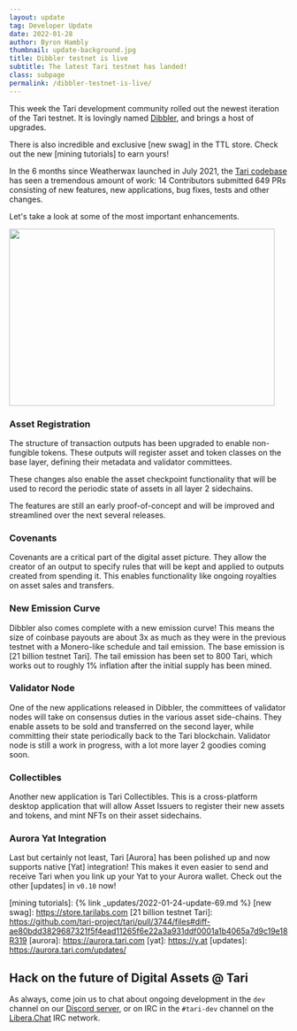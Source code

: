 ```yaml
---
layout: update
tag: Developer Update
date: 2022-01-28
author: Byron Hambly
thumbnail: update-background.jpg
title: Dibbler testnet is live
subtitle: The latest Tari testnet has landed!
class: subpage
permalink: /dibbler-testnet-is-live/
---
```


This week the Tari development community rolled out the newest iteration of the Tari testnet. It is lovingly named [Dibbler], and brings a host of upgrades.

There is also incredible and exclusive [new swag] in the TTL store. Check out the new [mining tutorials] to earn yours!

In the 6 months since Weatherwax launched in July 2021, the [Tari codebase] has seen a tremendous amount of work: 14 Contributors submitted 649 PRs consisting of new features, new applications, bug fixes, tests and other changes.

Let's take a look at some of the most important enhancements.

<img src="https://media3.giphy.com/media/a8GOUGGMCOSIM/giphy.gif?cid=790b76118ee8d75a5752df26277d14888d8f633dc776efb3&rid=giphy.gif&ct=g" width="480" height="320">

### Asset Registration

The structure of transaction outputs has been upgraded to enable non-fungible tokens. These outputs will register asset and token classes on the base layer, defining their metadata and validator committees.

These changes also enable the asset checkpoint functionality that will be used to record the periodic state of assets in all layer 2 sidechains.

The features are still an early proof-of-concept and will be improved and streamlined over the next several releases.

### Covenants

Covenants are a critical part of the digital asset picture. They allow the creator of an output to specify rules that will be kept and applied to outputs created from spending it. This enables functionality like ongoing royalties on asset sales and transfers.

### New Emission Curve

Dibbler also comes complete with a new emission curve! This means the size of coinbase payouts are about 3x as much as they were in the previous testnet with a Monero-like schedule and tail emission. The base emission is [21 billion testnet Tari]. The tail emission has been set to 800 Tari, which works out to roughly 1% inflation after the initial supply has been mined.

### Validator Node

One of the new applications released in Dibbler, the committees of validator nodes will take on consensus duties in the various asset side-chains. They enable assets to be sold and transferred on the second layer, while committing their state periodically back to the Tari blockchain. Validator node is still a work in progress, with a lot more layer 2 goodies coming soon.

### Collectibles

Another new application is Tari Collectibles. This is a cross-platform desktop application that will allow Asset Issuers to register their new assets and tokens, and mint NFTs on their asset sidechains.

### Aurora Yat Integration

Last but certainly not least, Tari [Aurora] has been polished up and now supports native [Yat] integration! This makes it even easier to send and receive Tari when you link up your Yat to your Aurora wallet. Check out the other [updates] in `v0.10` now!

[dibbler]: https://discworld.fandom.com/wiki/Cut-Me-Own-Throat_Dibbler
[tari codebase]: https://github.com/tari-project/tari

[mining tutorials]: {% link _updates/2022-01-24-update-69.md %}
[new swag]: https://store.tarilabs.com
[21 billion testnet Tari]: https://github.com/tari-project/tari/pull/3744/files#diff-ae80bdd3829687321f5f4ead11265f6e22a3a931ddf0001a1b4065a7d9c19e18R319
[aurora]: https://aurora.tari.com
[yat]: https://y.at
[updates]: https://aurora.tari.com/updates/

## Hack on the future of Digital Assets @ Tari

As always, come join us to chat about ongoing development in the `dev` channel on our [Discord server], or on IRC in the `#tari-dev` channel on the [Libera.Chat] IRC network.

[discord server]: https://discord.gg/tari
[libera.chat]: https://libera.chat
[telegram]: https://t.me/tariproject
